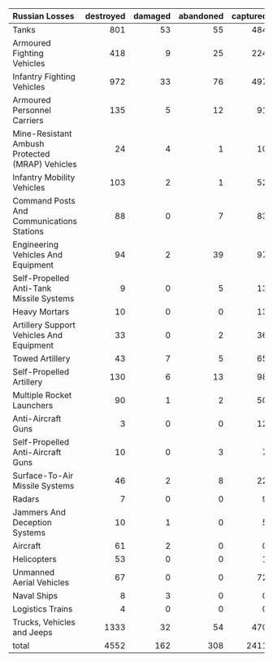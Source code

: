 | Russian Losses                                   |   destroyed |   damaged |   abandoned |   captured |   total |
|:-------------------------------------------------|------------:|----------:|------------:|-----------:|--------:|
| Tanks                                            |         801 |        53 |          55 |        484 |    1393 |
| Armoured Fighting Vehicles                       |         418 |         9 |          25 |        224 |     676 |
| Infantry Fighting Vehicles                       |         972 |        33 |          76 |        497 |    1578 |
| Armoured Personnel Carriers                      |         135 |         5 |          12 |         91 |     243 |
| Mine-Resistant Ambush Protected  (MRAP) Vehicles |          24 |         4 |           1 |         10 |      39 |
| Infantry Mobility Vehicles                       |         103 |         2 |           1 |         52 |     158 |
| Command Posts And Communications Stations        |          88 |         0 |           7 |         83 |     178 |
| Engineering Vehicles And Equipment               |          94 |         2 |          39 |         97 |     232 |
| Self-Propelled Anti-Tank Missile Systems         |           9 |         0 |           5 |         13 |      27 |
| Heavy Mortars                                    |          10 |         0 |           0 |         13 |      23 |
| Artillery Support Vehicles And Equipment         |          33 |         0 |           2 |         36 |      71 |
| Towed Artillery                                  |          43 |         7 |           5 |         65 |     120 |
| Self-Propelled Artillery                         |         130 |         6 |          13 |         98 |     247 |
| Multiple Rocket Launchers                        |          90 |         1 |           2 |         50 |     143 |
| Anti-Aircraft Guns                               |           3 |         0 |           0 |         12 |      15 |
| Self-Propelled Anti-Aircraft Guns                |          10 |         0 |           3 |          7 |      20 |
| Surface-To-Air Missile Systems                   |          46 |         2 |           8 |         22 |      78 |
| Radars                                           |           7 |         0 |           0 |          9 |      16 |
| Jammers And Deception Systems                    |          10 |         1 |           0 |          5 |      16 |
| Aircraft                                         |          61 |         2 |           0 |          0 |      63 |
| Helicopters                                      |          53 |         0 |           0 |          1 |      54 |
| Unmanned Aerial Vehicles                         |          67 |         0 |           0 |         72 |     139 |
| Naval Ships                                      |           8 |         3 |           0 |          0 |      11 |
| Logistics Trains                                 |           4 |         0 |           0 |          0 |       4 |
| Trucks, Vehicles and Jeeps                       |        1333 |        32 |          54 |        470 |    1889 |
| total                                            |        4552 |       162 |         308 |       2411 |    7433 |